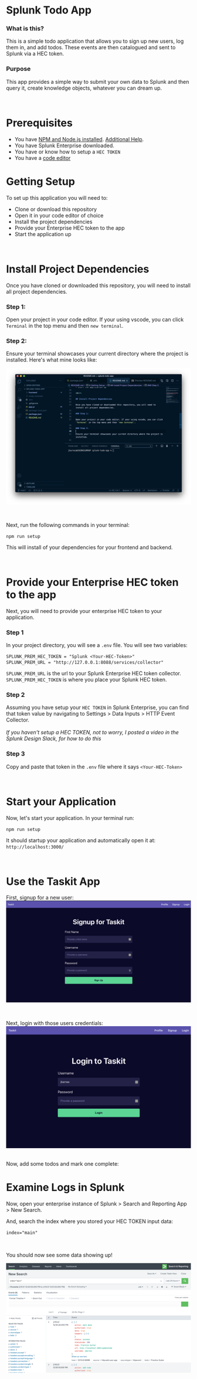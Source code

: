 # Splunk Todo App

### What is this?

This is a simple todo application that allows you to sign up new users, log them in, and add todos. These events are then catalogued and sent to Splunk via a HEC token.

### Purpose

This app provides a simple way to submit your own data to Splunk and then query it, create knowledge objects, whatever you can dream up.

<br/>

# Prerequisites

- You have [NPM and Node.js installed](https://dyclassroom.com/howto-mac/how-to-install-nodejs-and-npm-on-mac-using-homebrew). [Additional Help](https://www.taniarascia.com/setting-up-a-brand-new-mac-for-development/).
- You have Splunk Enterprise downloaded.
- You have or know how to setup a `HEC TOKEN`
- You have a [code editor](https://code.visualstudio.com/)

# Getting Setup

To set up this application you will need to:

- Clone or download this repository
- Open it in your code editor of choice
- Install the project dependencies
- Provide your Enterprise HEC token to the app
- Start the application up

<br/>

# Install Project Dependencies

Once you have cloned or downloaded this repository, you will need to install all project dependencies.

### Step 1:

Open your project in your code editor. If your using vscode, you can click `Terminal` in the top menu and then `new terminal`.

### Step 2:

Ensure your terminal showcases your current directory where the project is installed. Here's what mine looks like:
<br/>

![terminal image](./readme-images/terminal-image.png)

<br/>

Next, run the following commands in your terminal:

```
npm run setup
```

This will install of your dependencies for your frontend and backend.

<br/>

# Provide your Enterprise HEC token to the app

Next, you will need to provide your enterprise HEC token to your application.

### Step 1

In your project directory, you will see a `.env` file. You will see two variables:

```
SPLUNK_PREM_HEC_TOKEN = "Splunk <Your-HEC-Token>"
SPLUNK_PREM_URL = "http://127.0.0.1:8088/services/collector"
```

`SPLUNK_PREM_URL` is the url to your Splunk Enterprise HEC token collector. `SPLUNK_PREM_HEC_TOKEN` is where you place your Splunk HEC token.

### Step 2

Assuming you have setup your `HEC TOKEN` in Splunk Enterprise, you can find that token value by navigating to Settings > Data Inputs > HTTP Event Collector.
<br/>
<br/>
_If you haven't setup a HEC TOKEN, not to worry, I posted a video in the Splunk Design Slack, for how to do this_

### Step 3

Copy and paste that token in the `.env` file where it says `<Your-HEC-Token>`

<br/>

# Start your Application

Now, let's start your application. In your terminal run:

```
npm run setup
```

It should startup your application and automatically open it at: `http://localhost:3000/`

<br/>

# Use the Taskit App

First, signup for a new user:
<br/>
![terminal image](./readme-images/taskit-signup.png)

<br/>

Next, login with those users credentials:
<br/>
![terminal image](./readme-images/taskit-login.png)

<br/>
Now, add some todos and mark one complete:

<br/>

# Examine Logs in Splunk

Now, open your enterprise instance of Splunk > Search and Reporting App > New Search.

And, search the index where you stored your HEC TOKEN input data:

```
index="main"
```

<br/>

You should now see some data showing up!

![terminal image](./readme-images/splunk-search.png)
